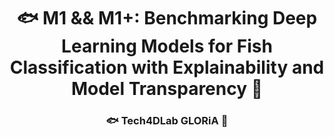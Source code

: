 <h1 align="center">🐟 M1 && M1+: Benchmarking Deep Learning Models for Fish Classification with Explainability and Model Transparency 🎣</h1>
<h3 align="center">🐟 Tech4DLab GLORiA 🎣</h3>
